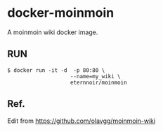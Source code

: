 # docker-moinmoin

A moinmoin wiki docker image.

## RUN

```shell
$ docker run -it -d  -p 80:80 \
                    --name=my_wiki \
                    eternnoir/moinmoin
```

## Ref.

Edit from https://github.com/olavgg/moinmoin-wiki
